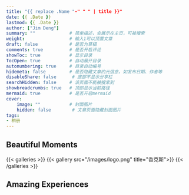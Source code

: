 ```yaml
---
title: "{{ replace .Name "-" " " | title }}"
date: {{ .Date }}
lastmod: {{ .Date }}
author: ["Jim Deng"]
summary: ""             # 简单描述，会展示在主页，可被搜索
weight:                 # 输入1可以顶置文章
draft: false            # 是否为草稿
comments: true          # 是否开启评论
showToc: true           # 显示目录
TocOpen: true           # 自动展开目录
autonumbering: true     # 目录自动编号
hidemeta: false         # 是否隐藏文章的元信息，如发布日期、作者等
disableShare: false      # 底部不显示分享栏
searchHidden: false     # 该页面不能被搜索到
showbreadcrumbs: true   # 顶部显示当前路径
mermaid: true           # 是否开启mermaid
cover:
    image: ""           # 封面图片
    hidden: false        # 文章页面隐藏封面图片
tags:
- 相册
---
```


## Beautiful Moments
{{< galleries >}}
{{< gallery src="/images/logo.png" title="香克斯">}}
{{< /galleries >}}

## Amazing Experiences
